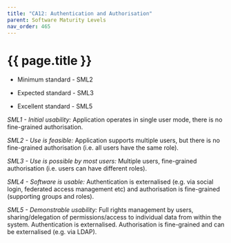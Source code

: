 ```yaml
---
title: "CA12: Authentication and Authorisation"
parent: Software Maturity Levels
nav_order: 465
---
```


# {{ page.title }}

- Minimum standard - SML2

- Expected standard - SML3

- Excellent standard - SML5

*SML1 - Initial usability:* Application operates in single user mode,
there is no fine-grained authorisation.

*SML2 - Use is feasible:* Application supports multiple users, but there is no fine-grained authorisation (i.e. all users have the same role).

*SML3 - Use is possible by most users:* Multiple users, fine-grained
authorisation (i.e. users can have different roles).

*SML4 - Software is usable:* Authentication is externalised (e.g. via
social login, federated access management etc) and authorisation is
fine-grained (supporting groups and roles).

*SML5 - Demonstrable usability:* Full rights management by users,
sharing/delegation of permissions/access to individual data from within
the system. Authentication is externalised. Authorisation is fine-grained and can be externalised (e.g. via LDAP).
